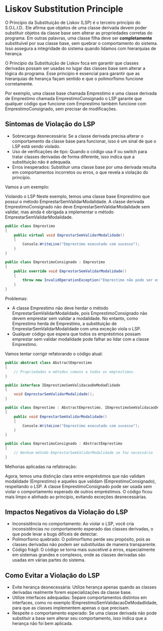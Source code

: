# Liskov Substitution Principle

O Princípio da Substituição de Liskov (LSP) é o terceiro princípio do S.O.L.I.D.. Ele afirma que objetos de uma classe derivada devem poder substituir objetos da classe base sem alterar as propriedades corretas do programa. Em outras palavras, uma classe filha deve ser **completamente** substituível por sua classe base, sem quebrar o comportamento do sistema. Isso assegura a integridade do sistema quando lidamos com hierarquias de herança.

O Princípio da Substituição de Liskov foca em garantir que classes derivadas possam ser usadas no lugar das classes base sem alterar a lógica do programa. Esse princípio é essencial para garantir que as hierarquias de herança façam sentido e que o polimorfismo funcione corretamente.

Por exemplo, uma classe base chamada Emprestimo e uma classe derivada de Emprestimo chamada EmprestimoConsignado o LSP garante que qualquer código que funcione com Emprestimo também funcione com EmprestimoConsignado, sem precisar de modificações.

##  Sintomas de Violação do LSP

- Sobrecarga desnecessária: Se a classe derivada precisa alterar o comportamento da classe base para funcionar, isso é um sinal de que o LSP está sendo violado.
- Uso de verificações de tipo: Quando o código usa if ou switch para tratar classes derivadas de forma diferente, isso indica que a substituição não é adequada.
- Erros inesperados: Substituir uma classe base por uma derivada resulta em comportamentos incorretos ou erros, o que revela a violação do princípio.

Vamos a um exemplo:

Violando o LSP
Neste exemplo, temos uma classe base Emprestimo que possui o método EmprestarSemValidarModalidade. A classe derivada EmprestimoConsignado não deve EmprestarSemValidarModalidade sem validar, mas ainda é obrigada a implementar o método EmprestarSemValidarModalidade.

```csharp
public class Emprestimo
{
    public virtual void EmprestarSemValidarModalidade()
    {
        Console.WriteLine("Emprestimo executado com sucesso");
    }
}

public class EmprestimoConsignado : Emprestimo
{
    public override void EmprestarSemValidarModalidade()
    {
        throw new InvalidOperationException("Emprestimo não pode ser executado nesta modalidade");
    }
}
```

Problemas:

- A classe Emprestimo não deve herdar o método EmprestarSemValidarModalidade, pois EmprestimoConsignado não devem emprestar sem validar a modalidade. No entanto, como Emprestimo herda de Emprestimo, a substituição de EmprestarSemValidarModalidade com uma exceção viola o LSP.
- Qualquer código que espera que todos os empréstimos possam emprestar sem validar modalidade pode falhar ao lidar com a classe Emprestimo.

Vamos tentar corrigir refatorando o código atual:

```csharp
public abstract class AbstractEmprestimo
{
    // Propriedades e métodos comuns a todos os emprestimos.
}

public interface IEmprestimoSemValidacaoDeModadlidade
{
    void EmprestarSemValidarModalidade();
}

public class Emprestimo : AbstractEmprestimo, IEmprestimoSemValidacaoDeModadlidade
{
    public void EmprestarSemValidarModalidade()
    {
        Console.WriteLine("Emprestimo executado com sucesso");
    }
}

public class EmprestimoConsignado : AbstractEmprestimo
{
    // Nenhum método EmprestarSemValidarModalidade se faz necessário
}

```

Melhorias aplicadas na refatoração:

Agora, temos uma distinção clara entre empréstimos que não validam modalidade  (Emprestimo) e aqueles que validam (EmprestimoConsignado), respeitando o LSP.
A classe EmprestimoConsignado pode ser usada sem violar o comportamento esperado de outros empréstimos.
O código ficou mais limpo e alinhado ao princípio, evitando exceções desnecessárias.

## Impactos Negativos da Violação do LSP

- Inconsistência no comportamento: Ao violar o LSP, você cria inconsistências no comportamento esperado das classes derivadas, o que pode levar a bugs difíceis de detectar.
- Polimorfismo quebrado: O polimorfismo perde seu propósito, pois as classes derivadas não podem ser substituídas de maneira transparente.
- Código frágil: O código se torna mais suscetível a erros, especialmente em sistemas grandes e complexos, onde as classes derivadas são usadas em várias partes do sistema.

## Como Evitar a Violação do LSP

- Evite herança desnecessária: Utilize herança apenas quando as classes derivadas realmente forem especializações da classe base.
- Utilize interfaces adequadas: Separe comportamentos distintos em interfaces, como no exemplo IEmprestimoSemValidacaoDeModadlidade, para que as classes implementem apenas o que precisam.
- Respeite o comportamento esperado: Se uma classe derivada não pode substituir a base sem alterar seu comportamento, isso indica que a herança não foi bem aplicada.

